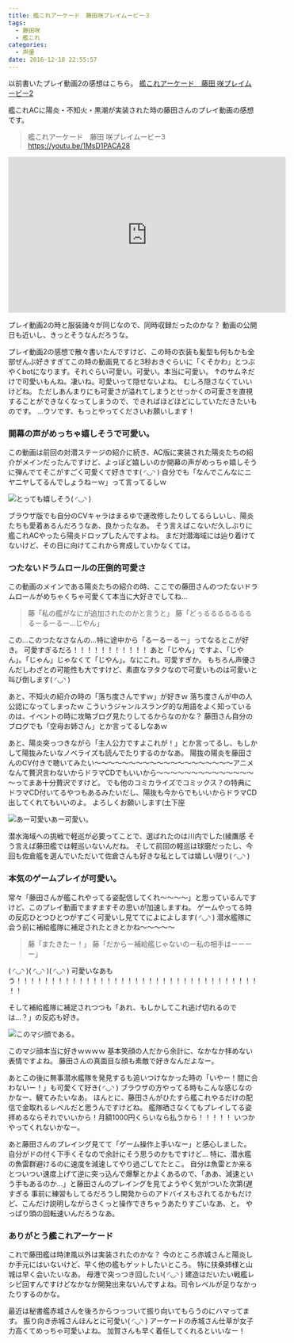 ```yaml
---
title: 艦これアーケード　藤田咲プレイムービー３
tags:
  - 藤田咲
  - 艦これ
categories:
  - 声優
date: 2016-12-18 22:55:57
---
```


以前書いたプレイ動画2の感想はこちら。
[艦これアーケード　藤田 咲プレイムービー2](/sblog/2016/10/28/kancolle-ac-2/ "艦これアーケード　藤田 咲プレイムービー2")

艦これACに陽炎・不知火・黒潮が実装された時の藤田さんのプレイ動画の感想です。

> 艦これアーケード　藤田 咲プレイムービー3
> https://youtu.be/1MsD1PACA28
<iframe width="560" height="315" src="https://www.youtube.com/embed/1MsD1PACA28" frameborder="0" allowfullscreen></iframe>

プレイ動画2の時と服装諸々が同じなので、同時収録だったのかな？
動画の公開日も近いし、きっとそうなんだろうな。

プレイ動画2の感想で散々書いたんですけど、この時の衣装も髪型も何もかも全部ぜんぶ好きすぎてこの時の動画見てると3秒おきぐらいに「くそかわ」とつぶやくbotになります。それぐらい可愛い。可愛い。本当に可愛い。
↑のサムネだけで可愛いもんね。凄いね。可愛いって隠せないよね。
むしろ隠さなくていいけどね。
ただしあんまりにも可愛さが溢れてしまうとせっかくの可愛さを直視することができなくなってしまうので、できればほどほどにしていただきたいものです。
…ウソです、もっとやってくださいお願いします！

### 開幕の声がめっちゃ嬉しそうで可愛い。

この動画は前回の対潜ステージの紹介に続き、AC版に実装された陽炎たちの紹介がメインだったんですけど、よっぽど嬉しいのか開幕の声がめっちゃ嬉しそうに弾んでてそこがすごく可愛くて好きです( ◜◡◝ )
自分でも「なんでこんなにニヤニヤしてるんでしょうねーｗ」って言ってるしｗ

![とっても嬉しそう( ◜◡◝ )](/sblog/img/20160725_ac3_02.jpg)

ブラウザ版でも自分のCVキャラはまるゆで運改修したりしてるらしいし、陽炎たちも愛着あるんだろうなあ、良かったなあ。
そう言えばこないだ久しぶりに艦これACやったら陽炎ドロップしたんですよね。
まだ対潜海域には辿り着けてないけど、その日に向けてこれから育成していかなくては。

### つたないドラムロールの圧倒的可愛さ

この動画のメインである陽炎たちの紹介の時、ここでの藤田さんのつたないドラムロールがめちゃくちゃ可愛くて本当に大好きでしてね…

> 藤「私の艦がなにが追加されたのかと言うと」
> 藤「どぅるるるるるるるるーるーるー…じやん」

この…このつたなさなんの…特に途中から「るーるーるー」ってなるとこが好き。
可愛すぎるだろ！！！！！！！！！！！
あと「じやん」ですよ、「じやん」。「じゃん」じゃなくて「じやん」。なにこれ。可愛すぎか。
もちろん声優さんだしわざとの可能性も大ですけど、素直なヲタクなので可愛いものは可愛いと叫び倒します( ◜◡◝ )

あと、不知火の紹介の時の「落ち度さんですｗ」が好きｗ
落ち度さんが中の人公認になってしまったｗ
こういうジャンルスラング的な用語をよく知っているのは、イベントの時に攻略ブログ見たりしてるからなのかな？
藤田さん自分のブログでも「空母お姉さん」とか言ってるしなあｗ

あと、陽炎突っつきながら「主人公力ですよこれが！」とか言ってるし、もしかして陽抜みたいなノベライズも読んでたりするのかなあ。
陽抜の陽炎を藤田さんのCV付きで聴いてみたい～～～～～～～～～～～～～～～～～～～～アニメなんて贅沢言わないからドラマCDでもいいから～～～～～～～～～～～～～～～ってまあ十分贅沢ですけど。
でも他のコミカライズでコミックス？の特典にドラマCD付いてるやつもあるみたいだし、陽抜も今からでもいいからドラマCD出してくれてもいいのよ。
よろしくお願いします(土下座

![あー可愛いあー可愛い。](/sblog/img/20160725_ac3_01.jpg)

潜水海域への挑戦で軽巡が必要ってことで、選ばれたのは川内でした(綾鷹感
そう言えば藤田艦では軽巡いないんだね。
そして前回の軽巡は球磨だったし、今回も佐倉艦を選んでいただいて佐倉さんも好きな私としては嬉しい限り( ◜◡◝ )

### 本気のゲームプレイが可愛い。

常々「藤田さんが艦これやってる姿配信してくれ～～～～」と思っているんですけど、このプレイ動画でますますその思いが加速しますね。
ゲームやってる時の反応ひとつひとつがすごく可愛いし見ててによによします( ◜◡◝ )
潜水艦隊に会う前に補給艦隊に補足されたときとかね～～～～～

> 藤「またきたー！」
> 藤「だからー補給艦じゃないのー私の相手はーーーー」

( ◜◡◝ )( ◜◡◝ )( ◜◡◝ )
可愛いなあもう！！！！！！！！！！！！！！！！！！！！！！！！！！！！！！！！！！！！！

そして補給艦隊に補足されつつも「あれ、もしかしてこれ逃げ切れるのでは…？」の反応も好き。

![このマジ顔である。](/sblog/img/20160725_ac3_03.jpg)

このマジ顔本当に好きｗｗｗｗ
基本笑顔の人だから余計に、なかなか拝めない表情ですよね。
藤田さんの真面目な顔も素敵で好きなんだよなー。

あとこの後に無事潜水艦隊を発見するも追いつけなかった時の「いやー！間に合わないー！」も可愛くて好き( ◜◡◝ )
ブラウザの方やってる時もこんな感じなのかなー、観てみたいなあ。
ほんとに、藤田さんがひたすら艦これやるだけの配信で金取れるレベルだと思うんですけどね。
艦隊晒さなくてもプレイしてる姿拝めるならそれでいいから！月額1000円くらいなら払うから！！！！！
いつかやってくれないかなー。

あと藤田さんのプレイング見てて「ゲーム操作上手いなー」と感心しました。
自分がドの付く下手くそなので余計にそう思うのかもですけど…
特に、潜水艦の魚雷群避けるのに速度を減速してやり過ごしてたとこ。
自分は魚雷とか来るとついつい速度上げて逆に突っ込んで爆撃とかよくあるので、「ああ、減速という手もあるのか…」と藤田さんのプレイングを見てようやく気がついた次第(遅すぎる
事前に練習もしてるだろうし開発からのアドバイスもされてるかもだけど、こんだけ説明しながらさくっと操作できちゃうあたりすごいなあ、と。
やっぱり頭の回転速いんだろうなあ。

### ありがとう艦これアーケード

これで藤田艦は時津風以外は実装されたのかな？
今のところ赤城さんと陽炎しか手元にはいないけど、早く他の艦もゲットしたいところ。
特に扶桑姉様と山城は早く会いたいなあ。
母港で突っつき回したい( ◜◡◝ )
建造はだいたい戦艦レシピ回すんですけどなかなか開発出来ないんですよね。司令レベルが足りなかったりするのかな。

最近は秘書艦赤城さんを後ろからつっついて振り向いてもらうのにハマってます。
振り向き赤城さんほんとに可愛い( ◜◡◝ )
アーケードの赤城さん仕草が女子力高くてめっちゃ可愛いよね。
加賀さんも早く着任してくれるといいなー！
